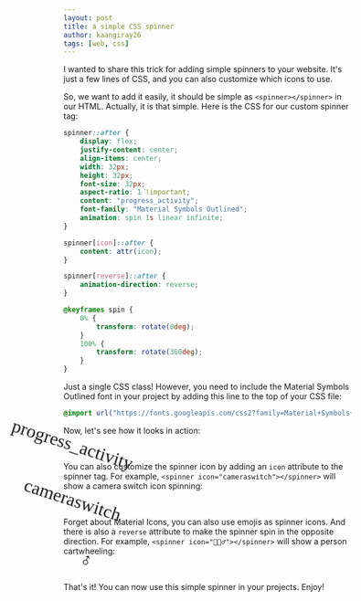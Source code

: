 ```yaml
---
layout: post
title: a simple CSS spinner
author: kaangiray26
tags: [web, css]
---
```


<style>
spinner::after {
    display: flex;
    justify-content: center;
    align-items: center;
    width: 32px;
    height: 32px;
    font-size: 32px;
    aspect-ratio: 1 !important;
    content: "progress_activity";
    font-family: "Material Symbols Outlined";
    animation: spin 1s linear infinite;
}

spinner[icon]::after {
    content: attr(icon);
}

spinner[reverse]::after {
    animation-direction: reverse;
}

@keyframes spin {
    0% {
        transform: rotate(0deg);
    }
    100% {
        transform: rotate(360deg);
    }
}
</style>

I wanted to share this trick for adding simple spinners to your website. It's just a few lines of CSS, and you can also customize which icons to use.

So, we want to add it easily, it should be simple as `<spinner></spinner>` in our HTML. Actually, it is that simple. Here is the CSS for our custom spinner tag:

```css
spinner::after {
    display: flex;
    justify-content: center;
    align-items: center;
    width: 32px;
    height: 32px;
    font-size: 32px;
    aspect-ratio: 1 !important;
    content: "progress_activity";
    font-family: "Material Symbols Outlined";
    animation: spin 1s linear infinite;
}

spinner[icon]::after {
    content: attr(icon);
}

spinner[reverse]::after {
    animation-direction: reverse;
}

@keyframes spin {
    0% {
        transform: rotate(0deg);
    }
    100% {
        transform: rotate(360deg);
    }
}
```

Just a single CSS class! However, you need to include the Material Symbols Outlined font in your project by adding this line to the top of your CSS file:

```css
@import url("https://fonts.googleapis.com/css2?family=Material+Symbols+Outlined:opsz,wght,FILL,GRAD@24,400,1,0");
```

Now, let's see how it looks in action:
<spinner></spinner>

You can also customize the spinner icon by adding an `icon` attribute to the spinner tag. For example, `<spinner icon="cameraswitch"></spinner>` will show a camera switch icon spinning:
<spinner icon="cameraswitch"></spinner>

Forget about Material Icons, you can also use emojis as spinner icons. And there is also a `reverse` attribute to make the spinner spin in the opposite direction. For example, `<spinner icon="🤸🏻‍♂️"></spinner>` will show a person cartwheeling:
<spinner icon="🤸🏻‍♂️" reverse></spinner>

That's it! You can now use this simple spinner in your projects. Enjoy!

